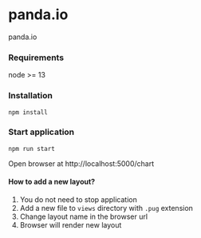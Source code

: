 # panda.io
panda.io
### Requirements
node >= 13

### Installation 
``` 
npm install
```

### Start application 
``` 
npm run start
```
Open browser at http://localhost:5000/chart

#### How to add a new layout?
1. You do not need to stop application 
2. Add a new file to `views` directory with `.pug` extension
3. Change layout name in the browser url
4. Browser will render new layout 
